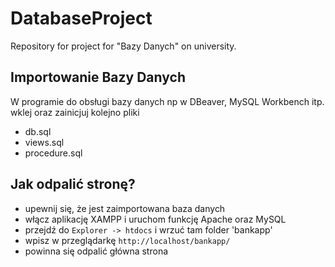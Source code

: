 # DatabaseProject
Repository for project for "Bazy Danych" on university.

## Importowanie Bazy Danych
W programie do obsługi bazy danych np w DBeaver, MySQL Workbench itp. wklej oraz zainicjuj kolejno pliki
+ db.sql
+ views.sql
+ procedure.sql

## Jak odpalić stronę?
+ upewnij się, że jest zaimportowana baza danych
+ włącz aplikację XAMPP i uruchom funkcję Apache oraz MySQL
+ przejdź do `Explorer -> htdocs` i wrzuć tam folder 'bankapp'
+ wpisz w przeglądarkę `http://localhost/bankapp/`
+ powinna się odpalić główna strona
